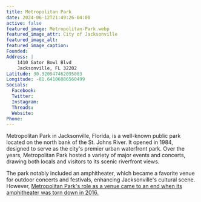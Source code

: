 ```yaml
---
title: Metropolitan Park
date: 2024-06-12T21:49:26-04:00
active: false
featured_image: Metropolitan-Park.webp
featured_image_attr: City of Jacksonville
featured_image_alt: 
featured_image_caption: 
Founded: 
Address: |
    1410 Gator Bowl Blvd
    Jacksonville, FL 32202
Latitude: 30.320947462095003
Longitude: -81.64106886560499
Socials: 
  Facebook: 
  Twitter: 
  Instagram: 
  Threads:
  Website: 
Phone: 	
---
```

Metropolitan Park in Jacksonville, Florida, is a well-known public park located on the north bank of the St. Johns River. It opened in 1984, designed to serve as the city's premier urban waterfront park. Over the years, Metropolitan Park hosted a variety of major events and concerts, drawing both locals and visitors to its scenic riverfront views.

The park notably included an amphitheater, which became a favorite venue for outdoor concerts and festivals, enhancing Jacksonville's cultural scene. However, [Metropolitan Park's role as a venue came to an end when its amphitheater was torn down in 2016.](https://news.wjct.org/community/2016-04-12/city-shuts-down-met-park-ampitheatre-over-safety-concerns)